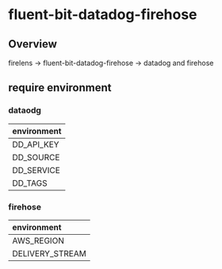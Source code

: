 # fluent-bit-datadog-firehose

## Overview

firelens -> fluent-bit-datadog-firehose -> datadog and firehose

## require environment

### dataodg
|environment|
|:---|
|DD_API_KEY|
|DD_SOURCE|
|DD_SERVICE|
|DD_TAGS|

### firehose

|environment|
|:---|
|AWS_REGION|
|DELIVERY_STREAM|
